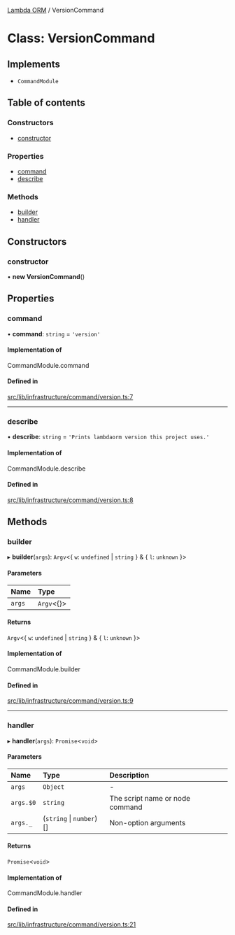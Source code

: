 [Lambda ORM](../README.md) / VersionCommand

# Class: VersionCommand

## Implements

- `CommandModule`

## Table of contents

### Constructors

- [constructor](VersionCommand.md#constructor)

### Properties

- [command](VersionCommand.md#command)
- [describe](VersionCommand.md#describe)

### Methods

- [builder](VersionCommand.md#builder)
- [handler](VersionCommand.md#handler)

## Constructors

### constructor

• **new VersionCommand**()

## Properties

### command

• **command**: `string` = `'version'`

#### Implementation of

CommandModule.command

#### Defined in

[src/lib/infrastructure/command/version.ts:7](https://github.com/FlavioLionelRita/lambdaorm-cli/blob/510a756/src/lib/infrastructure/command/version.ts#L7)

___

### describe

• **describe**: `string` = `'Prints lambdaorm version this project uses.'`

#### Implementation of

CommandModule.describe

#### Defined in

[src/lib/infrastructure/command/version.ts:8](https://github.com/FlavioLionelRita/lambdaorm-cli/blob/510a756/src/lib/infrastructure/command/version.ts#L8)

## Methods

### builder

▸ **builder**(`args`): `Argv`<{ `w`: `undefined` \| `string`  } & { `l`: `unknown`  }\>

#### Parameters

| Name | Type |
| :------ | :------ |
| `args` | `Argv`<{}\> |

#### Returns

`Argv`<{ `w`: `undefined` \| `string`  } & { `l`: `unknown`  }\>

#### Implementation of

CommandModule.builder

#### Defined in

[src/lib/infrastructure/command/version.ts:9](https://github.com/FlavioLionelRita/lambdaorm-cli/blob/510a756/src/lib/infrastructure/command/version.ts#L9)

___

### handler

▸ **handler**(`args`): `Promise`<`void`\>

#### Parameters

| Name | Type | Description |
| :------ | :------ | :------ |
| `args` | `Object` | - |
| `args.$0` | `string` | The script name or node command |
| `args._` | (`string` \| `number`)[] | Non-option arguments |

#### Returns

`Promise`<`void`\>

#### Implementation of

CommandModule.handler

#### Defined in

[src/lib/infrastructure/command/version.ts:21](https://github.com/FlavioLionelRita/lambdaorm-cli/blob/510a756/src/lib/infrastructure/command/version.ts#L21)
